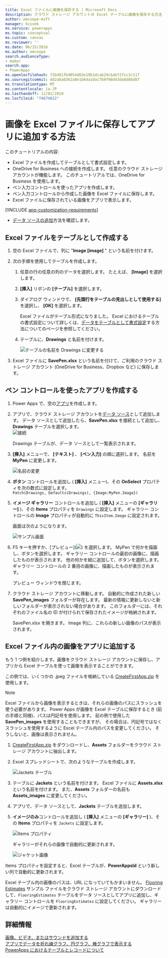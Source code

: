 ```yaml
---
title: Excel ファイルに画像を保存する | Microsoft Docs
description: クラウド ストレージ アカウントの Excel テーブルに画像を保存する方法
author: emcoope-msft
manager: kvivek
ms.service: powerapps
ms.topic: conceptual
ms.custom: canvas
ms.reviewer: ''
ms.date: 06/15/2016
ms.author: emcoope
search.audienceType:
- maker
search.app:
- PowerApps
ms.openlocfilehash: f2b401fb4054d63e19b1dcab29cbabf27cc3c117
ms.sourcegitcommit: dd2a8a0362a8e1b64a1dac7b9f98d43da8d0bd87
ms.translationtype: MT
ms.contentlocale: ja-JP
ms.lasthandoff: 12/02/2019
ms.locfileid: "74674622"
---
```

# <a name="how-to-save-images-in-an-excel-file-and-then-add-these-images-to-your-app"></a>画像を Excel ファイルに保存してアプリに追加する方法

このチュートリアルの内容:

* Excel ファイルを作成してテーブルとして書式設定します。
* OneDrive for Business への接続を作成します。 任意のクラウド ストレージ アカウントが機能します。 このチュートリアルでは、OneDrive for Business を使用します。
* ペン入力コントロールを使ったアプリを作成します。
* ペン入力コントロールから作成した画像を Excel ファイルに保存します。
* Excel ファイルに保存されている画像をアプリで表示します。

[!INCLUDE [app-customization-requirements](../../includes/app-customization-requirements.md)]
* [データ ソースの追加](add-data-connection.md)方法を確認します。

## <a name="create-the-excel-file-as-a-table"></a>Excel ファイルをテーブルとして作成する

1. 空の Excel ファイルで、列に "**Image [image]** " という名前を付けます。
2. 次の手順を使用してテーブルを作成します。    
   
   1. 任意の行の任意の列のデータを選択します。 たとえば、 **[Image]** を選択します。
   2. **[挿入]** リボンの **[テーブル]** を選択します。
   3. ダイアログ ウィンドウで、 **[先頭行をテーブルの見出しとして使用する]** を選択し、 **[OK]** を選択します。
      
      Excel ファイルがテーブル形式になりました。 Excel におけるテーブルの書式設定について詳しくは、[データをテーブルとして書式設定](https://support.office.com/article/Format-an-Excel-table-6789619F-C889-495C-99C2-2F971C0E2370)する方法についてのページを参照してください。
   4. テーブルに、**Drawings** と名前を付けます。  
      
      ![テーブルの名前を Drawings に変更する](./media/tutorial-working-with-images-in-excel/drawings-table.png)
3. Excel ファイルに **SavePen.xlsx** という名前を付けて、ご利用のクラウド ストレージ アカウント (OneDrive for Business、Dropbox など) に保存します。

## <a name="create-an-app-with-the-pen-control"></a>ペン コントロールを使ったアプリを作成する
1. Power Apps で、空の[アプリ](get-started-create-from-blank.md)を作成します。
2. アプリで、クラウド ストレージ アカウントを[データ ソース](add-data-connection.md)として追加します。 データ ソースとして追加したら、**SavePen.xlsx** を接続として追加し、**Drawings** テーブルを選択します。  
   ![接続](./media/tutorial-working-with-images-in-excel/savepen.png)  
   
   Drawings テーブルが、データ ソースとして一覧表示されます。
3. **[挿入]** メニューで、 **[テキスト]** 、 **[ペン入力]** の順に選択します。 名前を **MyPen** に変更します。  
   
   ![名前の変更](./media/tutorial-working-with-images-in-excel/rename-mypen.png)
4. **ボタン** コントロールを追加し ( **[挿入]** メニュー)、その **OnSelect** プロパティを次の数式に設定します。  
   `Patch(Drawings, Defaults(Drawings), {Image:MyPen.Image})`
5. **イメージ ギャラリー** コントロールを追加し ( **[挿入]** メニューの **[ギャラリー]** )、その **Items** プロパティを `Drawings` に設定します。 ギャラリー コントロールの **Image** プロパティが自動的に `ThisItem.Image` に設定されます。
   
   画面は次のようになります。  
   
   ![サンプル画面](./media/tutorial-working-with-images-in-excel/screen.png)  
6. F5 キーを押すか、[プレビュー]\(![](./media/tutorial-working-with-images-in-excel/preview.png)) を選択します。 MyPen で何かを描画し、ボタンを選択します。 ギャラリー コントロールの最初の画像に、描画したものが表示されます。 他の何かを絵に追加して、ボタンを選択します。 ギャラリー コントロールの 2 番目の画像に、描画したものが表示されます。
   
   プレビュー ウィンドウを閉じます。
7. クラウド ストレージ アカウントに移動します。 自動的に作成された新しい **SavePen_images** フォルダーが存在します。 最新の情報に更新しないと新しいフォルダーが表示されない場合があります。 このフォルダーには、それぞれのファイル名の ID が付けられて保存されたイメージが格納されます。
   
    SavePen.xlsx を開きます。 Image 列に、これらの新しい画像のパスが表示されます。

## <a name="add-the-image-in-an-excel-file-to-your-app"></a>Excel ファイル内の画像をアプリに追加する
もう 1 つ例を紹介します。画像をクラウド ストレージ アカウントに保存し、アプリから Excel テーブルを使って画像を表示することができます。

この例では、いくつかの .jpeg ファイルを格納している [CreateFirstApp.zip](https://pwrappssamples.blob.core.windows.net/samples/CreateFirstApp.zip) を使用します。

> [!NOTE]
> Excel ファイルから画像を表示するときは、それらの画像のパスにスラッシュを使う必要があります。 Power Apps が画像を Excel テーブルに保存するとき (前の手順と同様)、パスは円記号を使用します。 前の例で使用した **SavePen_images** を使用することもできますが、 その場合は、円記号ではなくスラッシュを使用するように Excel テーブル内のパスを変更してください。 そうしないと、画像は表示されません。  

1. [CreateFirstApp.zip](https://pwrappssamples.blob.core.windows.net/samples/CreateFirstApp.zip) をダウンロードし、**Assets** フォルダーをクラウド ストレージ アカウントに抽出します。
2. Excel スプレッドシートで、次のようなテーブルを作成します。
   
    ![Jackets テーブル](./media/tutorial-working-with-images-in-excel/jackets.png)
3. テーブルに **Jackets** という名前を付けます。 Excel ファイルに **Assets.xlsx** という名前を付けます。 また、**Assets** フォルダーの名前も **Assets_images** に変更してください。
4. アプリで、データ ソースとして、**Jackets** テーブルを追加します。  
5. **イメージのみ**コントロールを追加し ( **[挿入]** メニューの **[ギャラリー]** )、その **Items** プロパティを `Jackets` に設定します。  
   
    ![Items プロパティ](./media/tutorial-working-with-images-in-excel/items-jackets.png)
   
    ギャラリーがそれらの画像で自動的に更新されます。  
   
    ![ジャケット画像](./media/tutorial-working-with-images-in-excel/images.png)

Items プロパティを設定すると、Excel テーブルが、**PowerAppsId** という新しい列で自動的に更新されます。

Excel テーブル内の画像のパスは、URL になっていてもかまいません。 [Flooring Estimates](https://pwrappssamples.blob.core.windows.net/samples/FlooringEstimates.xlsx) サンプル ファイルをクラウド ストレージ アカウントにダウンロードして、`FlooringEstimates` テーブルをデータ ソースとしてアプリに追加し、ギャラリー コントロールを `FlooringEstimates` に設定してください。 ギャラリーは自動的にイメージで更新されます。

## <a name="learn-more"></a>詳細情報
[画像、ビデオ、またはサウンドを追加する](add-images-pictures-audio-video.md)  
[アプリでデータを折れ線グラフ、円グラフ、棒グラフで表示する](use-line-pie-bar-chart.md)  
[PowerApps におけるテーブルとレコードについて](working-with-tables.md)

